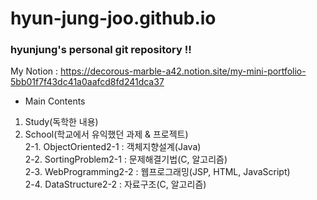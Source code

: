 # hyun-jung-joo.github.io
### hyunjung's personal git repository !!

My Notion : https://decorous-marble-a42.notion.site/my-mini-portfolio-5bb01f7f43dc41a0aafcd8fd241dca37

* Main Contents 
1. Study(독학한 내용)
2. School(학교에서 유익했던 과제 & 프로젝트)   
  2-1. ObjectOriented2-1 : 객체지향설계(Java)   
  2-2. SortingProblem2-1 : 문제해결기법(C, 알고리즘)     
  2-3. WebProgramming2-2 : 웹프로그래밍(JSP, HTML, JavaScript)    
  2-4. DataStructure2-2 : 자료구조(C, 알고리즘)    
